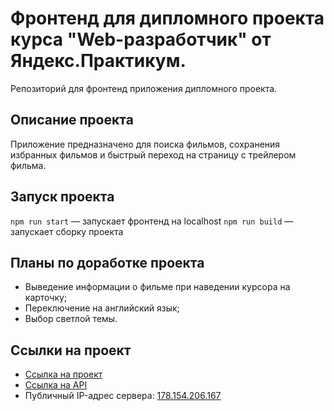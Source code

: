 # Фронтенд для дипломного проекта курса "Web-разработчик" от Яндекс.Практикум.
Репозиторий для фронтенд приложения дипломного проекта. 

## Описание проекта

Приложение предназначено для поиска фильмов, сохранения избранных фильмов и быстрый переход на страницу с трейлером фильма.

## Запуск проекта

`npm run start` — запускает фронтенд на localhost
`npm run build` — запускает сборку проекта

## Планы по доработке проекта

- Выведение информации о фильме при наведении курсора на карточку;
- Переключение на английский язык;
- Выбор светлой темы.


## Ссылки на проект

- [Ссылка на проект](https://aryamnov.nomoredomains.club/)
- [Ссылка на API](https://api.aryamnov.nomoredomains.club/)
- Публичный IP-адрес сервера: [178.154.206.167](http://178.154.206.167/) 
